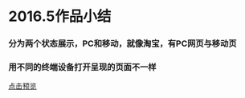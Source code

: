 <h1>2016.5作品小结</h1>

<h3>分为两个状态展示，PC和移动，就像淘宝，有PC网页与移动页</h3>
<h3>用不同的终端设备打开呈现的页面不一样</h3>
<a href='https://xzblogs.gitee.io/webresume/' target='_blank'>点击预览</a> 
